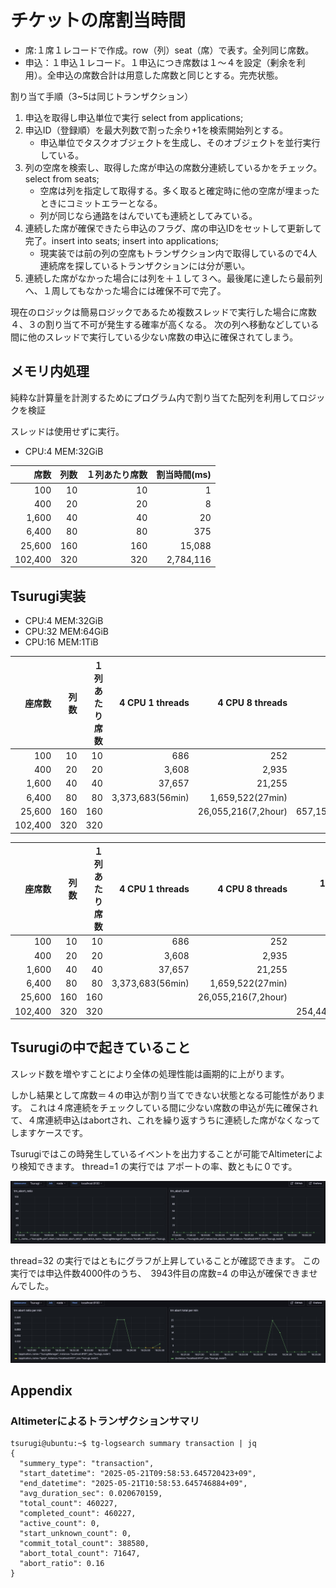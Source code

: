 # チケットの席割当時間

- 席:１席１レコードで作成。row（列）seat（席）で表す。全列同じ席数。
- 申込：１申込１レコード。１申込につき席数は１〜４を設定（剰余を利用）。全申込の席数合計は用意した席数と同じとする。完売状態。

割り当て手順（3~5は同じトランザクション）
1. 申込を取得し申込単位で実行 select from applications;
2. 申込ID（登録順）を最大列数で割った余り+1を検索開始列とする。
   - 申込単位でタスクオブジェクトを生成し、そのオブジェクトを並行実行している。
3. 列の空席を検索し、取得した席が申込の席数分連続しているかをチェック。select from seats;
   - 空席は列を指定して取得する。多く取ると確定時に他の空席が埋まったときにコミットエラーとなる。
   - 列が同じなら通路をはんでいても連続としてみている。
4. 連続した席が確保できたら申込のフラグ、席の申込IDをセットして更新して完了。insert into seats; insert into applications;
   - 現実装では前の列の空席もトランザクション内で取得しているので4人連続席を探しているトランザクションには分が悪い。
5. 連続した席がなかった場合には列を＋１して３へ。最後尾に達したら最前列へ、１周してもなかった場合には確保不可で完了。

現在のロジックは簡易ロジックであるため複数スレッドで実行した場合に席数４、３の割り当て不可が発生する確率が高くなる。
次の列へ移動などしている間に他のスレッドで実行している少ない席数の申込に確保されてしまう。

## メモリ内処理

純粋な計算量を計測するためにプログラム内で割り当てた配列を利用してロジックを検証

スレッドは使用せずに実行。

- CPU:4 MEM:32GiB

|席数|列数|１列あたり席数|割当時間(ms)|
|--:|---:|---:|---:|
|100|10|10|1|
|400|20|20|8|
|1,600|40|40|20|
|6,400|80|80|375|
|25,600|160|160|15,088|
|102,400|320|320|2,784,116|

## Tsurugi実装

- CPU:4 MEM:32GiB
- CPU:32 MEM:64GiB
- CPU:16 MEM:1TiB

|座席数|列数|１列あたり席数|4 CPU 1 threads|4 CPU 8 threads|32 CPU 1 threads|32 CPU 16 threads|32 CPU 32 threads|
|--:| --: | --: | ---: | ---: | ---: |---: |---: |
|100|10|10|686|252|111|362|86|
|400|20|20|3,608|2,935|1,562|181|157|
|1,600|40|40|37,657|21,255|8,654|572|400|
|6,400|80|80|3,373,683(56min)|1,659,522(27min)|63,180|2,382|1,357|
|25,600|160|160||26,055,216(7,2hour)|657,158(11min)|11,753|5,988|
|102,400|320|320||||87,252|36,556|

|座席数|列数|１列あたり席数|4 CPU 1 threads|4 CPU 8 threads|16 CPU 1 threads|16 CPU 16 threads|16 CPU 32 threads|
|--:| --: | --: | ---: | ---: | ---: |---: |---: |
|100|10|10|686|252|201|108|108|
|400|20|20|3,608|2,935|803|192|232|
|1,600|40|40|37,657|21,255|2,354|569|593|
|6,400|80|80|3,373,683(56min)|1,659,522(27min)|9,350|1,862|1,790|
|25,600|160|160||26,055,216(7,2hour)|42,318|7,547|6,845|
|102,400|320|320|||254,448(4min)|42,138|42,168|

## Tsurugiの中で起きていること

スレッド数を増やすことにより全体の処理性能は画期的に上がります。

しかし結果として席数＝４の申込が割り当てできない状態となる可能性があります。
これは４席連続をチェックしている間に少ない席数の申込が先に確保されて、４席連続申込はabortされ、これを繰り返すうちに連続した席がなくなってしますケースです。

Tsurugiではこの時発生しているイベントを出力することが可能でAltimeterにより検知できます。
thread=1 の実行では アポートの率、数ともに０です。

![thread1グラフ](./thread1.jpg)

thread=32 の実行ではともにグラフが上昇していることが確認できます。
この実行では申込件数4000件のうち、　3943件目の席数=4 の申込が確保できませんでした。

![thread32グラフ](./thread32.jpg)


## Appendix

### Altimeterによるトランザクションサマリ

```shell
tsurugi@ubuntu:~$ tg-logsearch summary transaction | jq
{
  "summery_type": "transaction",
  "start_datetime": "2025-05-21T09:58:53.645720423+09",
  "end_datetime": "2025-05-21T10:58:53.645746884+09",
  "avg_duration_sec": 0.020670159,
  "total_count": 460227,
  "completed_count": 460227,
  "active_count": 0,
  "start_unknown_count": 0,
  "commit_total_count": 388580,
  "abort_total_count": 71647,
  "abort_ratio": 0.16
}
```
